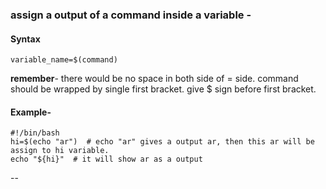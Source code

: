 
### assign a output of a command inside a variable -
#### Syntax
```
variable_name=$(command)
```
**remember**- there would be no space in both side of = side. command should be wrapped by single first bracket. give $ sign before first bracket.
#### Example-
```
#!/bin/bash
hi=$(echo "ar")  # echo "ar" gives a output ar, then this ar will be assign to hi variable.
echo "${hi}"  # it will show ar as a output
```
--
